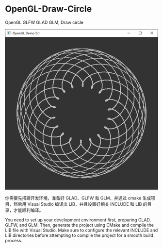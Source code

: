# OpenGL-Draw-Circle

OpenGL GLFW GLAD GLM, Draw circle

![演示结果](https://github.com/inulloo/OpenGL-Draw-Circle/blob/main/demo.png)

你需要先搭建开发环境，准备好 GLAD、GLFW 和 GLM，并通过 cmake 生成项目，然后用 Visual Studio 编译出 LIB，并且设置好相关 INCLUDE 和 LIB 的目录，才能顺利编译。

You need to set up your development environment first, preparing GLAD, GLFW, and GLM. Then, generate the project using CMake and compile the LIB file with Visual Studio. Make sure to configure the relevant INCLUDE and LIB directories before attempting to compile the project for a smooth build process.
